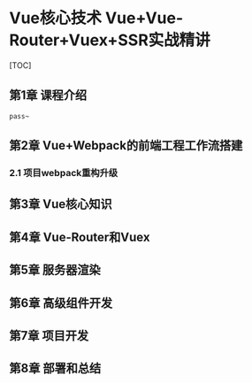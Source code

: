 # Vue核心技术 Vue+Vue-Router+Vuex+SSR实战精讲

[TOC]

## 第1章 课程介绍

    pass~

## 第2章 Vue+Webpack的前端工程工作流搭建

### 2.1 项目webpack重构升级


## 第3章 Vue核心知识




## 第4章 Vue-Router和Vuex




## 第5章 服务器渲染




## 第6章 高级组件开发




## 第7章 项目开发




## 第8章 部署和总结

